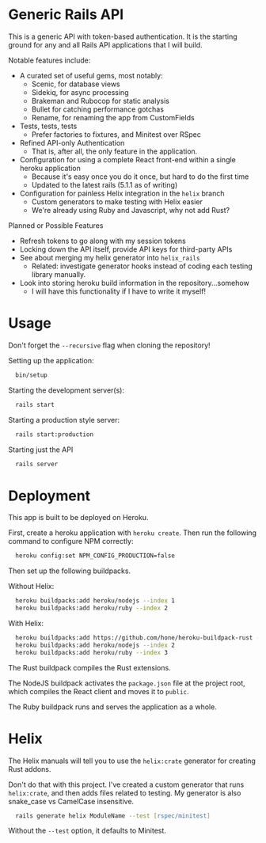 # Generic Rails API

This is a generic API with token-based authentication. It is the starting ground
for any and all Rails API applications that I will build.

Notable features include:
* A curated set of useful gems, most notably:
    * Scenic, for database views
    * Sidekiq, for async processing
    * Brakeman and Rubocop for static analysis
    * Bullet for catching performance gotchas
    * Rename, for renaming the app from CustomFields
* Tests, tests, tests
    * Prefer factories to fixtures, and Minitest over RSpec
* Refined API-only Authentication
    * That is, after all, the only feature in the application.
* Configuration for using a complete React front-end within a single heroku application
    * Because it's easy once you do it once, but hard to do the first time
    * Updated to the latest rails (5.1.1 as of writing)
* Configuration for painless Helix integration in the `helix` branch
    * Custom generators to make testing with Helix easier
    * We're already using Ruby and Javascript, why not add Rust?

Planned or Possible Features
* Refresh tokens to go along with my session tokens
* Locking down the API itself, provide API keys for third-party APIs
* See about merging my helix generator into `helix_rails`
    * Related: investigate generator hooks instead of coding each testing library manually.
* Look into storing heroku build information in the repository...somehow
    * I will have this functionality if I have to write it myself!

# Usage
Don't forget the `--recursive` flag when cloning the repository!

Setting up the application:
```zsh
  bin/setup
```
Starting the development server(s):
```zsh
  rails start
```
Starting a production style server:
```zsh
  rails start:production
```
Starting just the API
```zsh
  rails server
```

# Deployment
This app is built to be deployed on Heroku.

First, create a heroku application with `heroku create`. Then run the following command to configure NPM correctly:
```zsh
  heroku config:set NPM_CONFIG_PRODUCTION=false
```

Then set up the following buildpacks.

Without Helix:
```zsh
  heroku buildpacks:add heroku/nodejs --index 1
  heroku buildpacks:add heroku/ruby --index 2
```

With Helix:
```zsh
  heroku buildpacks:add https://github.com/hone/heroku-buildpack-rust --index 1
  heroku buildpacks:add heroku/nodejs --index 2
  heroku buildpacks:add heroku/ruby --index 3
```

The Rust buildpack compiles the Rust extensions.

The NodeJS buildpack activates the `package.json` file at the project root, which compiles the React client and moves it to `public`.

The Ruby buildpack runs and serves the application as a whole.

# Helix

The Helix manuals will tell you to use the `helix:crate` generator for creating Rust addons.

Don't do that with this project. I've created a custom generator that runs `helix:crate`, and then adds files related to testing. My generator is also snake_case vs CamelCase insensitive.

```zsh
  rails generate helix ModuleName --test [rspec/minitest]
```

Without the `--test` option, it defaults to Minitest.
